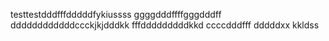 testtestdddfffdddddfykiussss
ggggdddffffgggdddff
ddddddddddddccckjkjdddkk
fffdddddddddkkd
ccccdddfff
dddddxx
kkldss
